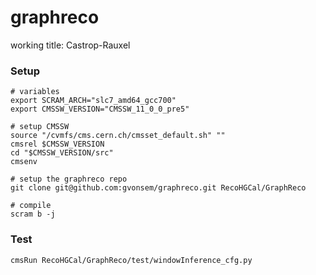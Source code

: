 # graphreco
working title: Castrop-Rauxel 


### Setup

```shell
# variables
export SCRAM_ARCH="slc7_amd64_gcc700"
export CMSSW_VERSION="CMSSW_11_0_0_pre5"

# setup CMSSW
source "/cvmfs/cms.cern.ch/cmsset_default.sh" ""
cmsrel $CMSSW_VERSION
cd "$CMSSW_VERSION/src"
cmsenv

# setup the graphreco repo
git clone git@github.com:gvonsem/graphreco.git RecoHGCal/GraphReco

# compile
scram b -j
```


### Test

```shell
cmsRun RecoHGCal/GraphReco/test/windowInference_cfg.py
```
